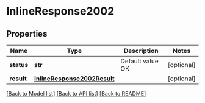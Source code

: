 # InlineResponse2002

## Properties
Name | Type | Description | Notes
------------ | ------------- | ------------- | -------------
**status** | **str** | Default value OK | [optional] 
**result** | [**InlineResponse2002Result**](InlineResponse2002Result.md) |  | [optional] 

[[Back to Model list]](../README.md#documentation-for-models) [[Back to API list]](../README.md#documentation-for-api-endpoints) [[Back to README]](../README.md)


